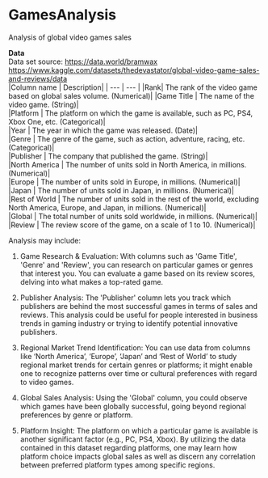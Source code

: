 # GamesAnalysis
Analysis of global video games sales <br>

**Data** 
<br> Data set source: https://data.world/bramwax https://www.kaggle.com/datasets/thedevastator/global-video-game-sales-and-reviews/data
<br>
|Column name |	Description| 
| --- | --- |
|Rank|	The rank of the video game based on global sales volume. (Numerical)|
|Game Title |	The name of the video game. (String)| <br>
|Platform	| The platform on which the game is available, such as PC, PS4, Xbox One, etc. (Categorical)| <br>
|Year |	The year in which the game was released. (Date)| <br>
|Genre |	The genre of the game, such as action, adventure, racing, etc. (Categorical)| <br>
|Publisher |	The company that published the game. (String)| <br>
|North America	| The number of units sold in North America, in millions. (Numerical)| <br>
|Europe |	The number of units sold in Europe, in millions. (Numerical)| <br>
|Japan	| The number of units sold in Japan, in millions. (Numerical)| <br>
|Rest of World	| The number of units sold in the rest of the world, excluding North America, Europe, and Japan, in millions. (Numerical)| <br>
|Global	| The total number of units sold worldwide, in millions. (Numerical)| <br>
|Review	| The review score of the game, on a scale of 1 to 10. (Numerical)| <br>

Analysis may include:
1. Game Research & Evaluation:
With columns such as 'Game Title', 'Genre' and 'Review', you can research on particular games or genres that interest you. You can evaluate a game based on its review scores, delving into what makes a top-rated game.

2. Publisher Analysis:
The 'Publisher' column lets you track which publishers are behind the most successful games in terms of sales and reviews. This analysis could be useful for people interested in business trends in gaming industry or trying to identify potential innovative publishers.

3. Regional Market Trend Identification:
You can use data from columns like ‘North America’, ‘Europe’, ‘Japan’ and ‘Rest of World’ to study regional market trends for certain genres or platforms; it might enable one to recognize patterns over time or cultural preferences with regard to video games.

4. Global Sales Analysis:
Using the 'Global' column, you could observe which games have been globally successful, going beyond regional preferences by genre or platform.

5. Platform Insight:
The platform on which a particular game is available is another significant factor (e.g., PC, PS4, Xbox). By utilizing the data contained in this dataset regarding platforms, one may learn how platform choice impacts global sales as well as discern any correlation between preferred platform types among specific regions.
